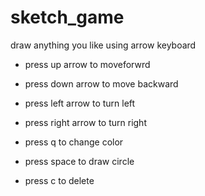 # sketch_game
draw anything you like using arrow keyboard 



- press up arrow to moveforwrd
- press down arrow to move backward
- press left arrow to turn left
- press right arrow to turn right

- press q to change color
- press space to draw circle
- press c to delete
